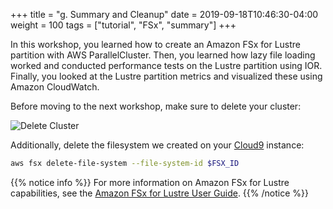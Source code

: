 +++
title = "g. Summary and Cleanup"
date = 2019-09-18T10:46:30-04:00
weight = 100
tags = ["tutorial", "FSx", "summary"]
+++


In this workshop, you learned how to create an Amazon FSx for Lustre partition with AWS ParallelCluster. Then, you learned how lazy file loading worked and conducted performance tests on the Lustre partition using IOR. Finally, you looked at the Lustre partition metrics and visualized these using Amazon CloudWatch.

Before moving to the next workshop, make sure to delete your cluster:

![Delete Cluster](/images/pcluster/pcmanager-delete.png)

Additionally, delete the filesystem we created on your [Cloud9](02-aws-getting-started/04-start_cloud9.html) instance:

```bash
aws fsx delete-file-system --file-system-id $FSX_ID
```

{{% notice info %}}
For more information on Amazon FSx for Lustre capabilities, see the [Amazon FSx for Lustre User Guide](https://docs.aws.amazon.com/fsx/latest/LustreGuide/what-is.html).
{{% /notice %}}

